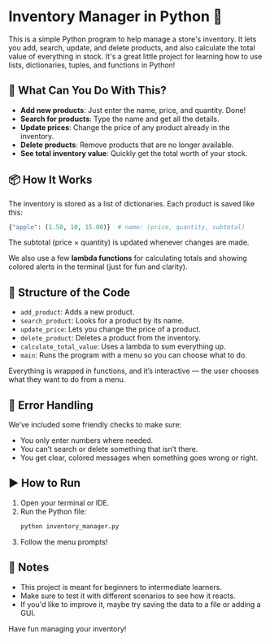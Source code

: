 
# Inventory Manager in Python 🛒

This is a simple Python program to help manage a store's inventory. It lets you add, search, update, and delete products, and also calculate the total value of everything in stock. It's a great little project for learning how to use lists, dictionaries, tuples, and functions in Python!

## 🔧 What Can You Do With This?

- **Add new products**: Just enter the name, price, and quantity. Done!
- **Search for products**: Type the name and get all the details.
- **Update prices**: Change the price of any product already in the inventory.
- **Delete products**: Remove products that are no longer available.
- **See total inventory value**: Quickly get the total worth of your stock.

## 📦 How It Works

The inventory is stored as a list of dictionaries. Each product is saved like this:

```python
{"apple": (1.50, 10, 15.00)}  # name: (price, quantity, subtotal)
```

The subtotal (price × quantity) is updated whenever changes are made.

We also use a few **lambda functions** for calculating totals and showing colored alerts in the terminal (just for fun and clarity).

## 🧠 Structure of the Code

- `add_product`: Adds a new product.
- `search_product`: Looks for a product by its name.
- `update_price`: Lets you change the price of a product.
- `delete_product`: Deletes a product from the inventory.
- `calculate_total_value`: Uses a lambda to sum everything up.
- `main`: Runs the program with a menu so you can choose what to do.

Everything is wrapped in functions, and it’s interactive — the user chooses what they want to do from a menu.

## 🚨 Error Handling

We’ve included some friendly checks to make sure:
- You only enter numbers where needed.
- You can’t search or delete something that isn’t there.
- You get clear, colored messages when something goes wrong or right.

## ▶️ How to Run

1. Open your terminal or IDE.
2. Run the Python file:
   ```bash
   python inventory_manager.py
   ```
3. Follow the menu prompts!

## 📝 Notes

- This project is meant for beginners to intermediate learners.
- Make sure to test it with different scenarios to see how it reacts.
- If you'd like to improve it, maybe try saving the data to a file or adding a GUI.

Have fun managing your inventory!